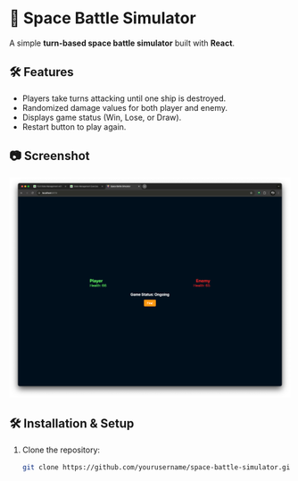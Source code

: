# 🚀 Space Battle Simulator

A simple **turn-based space battle simulator** built with **React**.

## 🛠 Features

- Players take turns attacking until one ship is destroyed.
- Randomized damage values for both player and enemy.
- Displays game status (Win, Lose, or Draw).
- Restart button to play again.

## 📷 Screenshot

![Gameplay](screenshot.png) <!-- Add a real screenshot later -->

## 🛠 Installation & Setup

1. Clone the repository:
   ```bash
   git clone https://github.com/yourusername/space-battle-simulator.git
   ```
